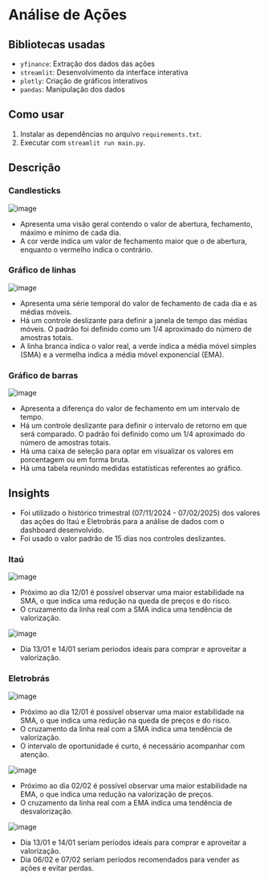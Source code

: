 # Análise de Ações

## Bibliotecas usadas
* `yfinance`: Extração dos dados das ações
* `streamlit`: Desenvolvimento da interface interativa
* `plotly`: Criação de gráficos interativos
* `pandas`: Manipulação dos dados

## Como usar
1. Instalar as dependências no arquivo `requirements.txt`.
2. Executar com `streamlit run main.py`.

## Descrição
### Candlesticks
![image](https://github.com/user-attachments/assets/3558a1e3-8eab-4480-9a8b-1562c7f83f4d)

* Apresenta uma visão geral contendo o valor de abertura, fechamento, máximo e mínimo de cada dia.
* A cor verde indica um valor de fechamento maior que o de abertura, enquanto o vermelho indica o contrário.

### Gráfico de linhas
![image](https://github.com/user-attachments/assets/1c3da1ef-b2ae-43bf-8efc-d5b86cad74b5)

* Apresenta uma série temporal do valor de fechamento de cada dia e as médias móveis.
* Há um controle deslizante para definir a janela de tempo das médias móveis. O padrão foi definido como um 1/4 aproximado do número de amostras totais.
* A linha branca indica o valor real, a verde indica a média móvel simples (SMA) e a vermelha indica a média móvel exponencial (EMA).

### Gráfico de barras
![image](https://github.com/user-attachments/assets/2f74b709-135d-4f36-9ddf-f94cfb395552)

* Apresenta a diferença do valor de fechamento em um intervalo de tempo.
* Há um controle deslizante para definir o intervalo de retorno em que será comparado. O padrão foi definido como um 1/4 aproximado do número de amostras totais.
* Há uma caixa de seleção para optar em visualizar os valores em porcentagem ou em forma bruta.
* Há uma tabela reunindo medidas estatísticas referentes ao gráfico.

## Insights
* Foi utilizado o histórico trimestral (07/11/2024 - 07/02/2025) dos valores das ações do Itaú e Eletrobrás para a análise de dados com o dashboard desenvolvido.
* Foi usado o valor padrão de 15 dias nos controles deslizantes.

### Itaú
![image](https://github.com/user-attachments/assets/b082c441-38c3-46ef-b56e-27caa5a59ec3)

* Próximo ao dia 12/01 é possível observar uma maior estabilidade na SMA, o que indica uma redução na queda de preços e do risco.
* O cruzamento da linha real com a SMA indica uma tendência de valorização.

![image](https://github.com/user-attachments/assets/8ec5da7d-5e5d-4836-af36-eee8120ef025)

* Dia 13/01 e 14/01 seriam períodos ideais para comprar e aproveitar a valorização.

### Eletrobrás
![image](https://github.com/user-attachments/assets/2a145f91-b4e6-4287-bbf7-c660b7935191)

* Próximo ao dia 12/01 é possível observar uma maior estabilidade na SMA, o que indica uma redução na queda de preços e do risco.
* O cruzamento da linha real com a SMA indica uma tendência de valorização.
* O intervalo de oportunidade é curto, é necessário acompanhar com atenção.

![image](https://github.com/user-attachments/assets/a8faefdc-0abd-42c4-88fb-f6d25dfaadfa)

* Próximo ao dia 02/02 é possível observar uma maior estabilidade na EMA, o que indica uma redução na valorização de preços.
* O cruzamento da linha real com a EMA indica uma tendência de desvalorização.

![image](https://github.com/user-attachments/assets/76248a48-d305-4c85-8cb9-59b818fbbb70)

* Dia 13/01 e 14/01 seriam períodos ideais para comprar e aproveitar a valorização.
* Dia 06/02 e 07/02 seriam períodos recomendados para vender as ações e evitar perdas.
